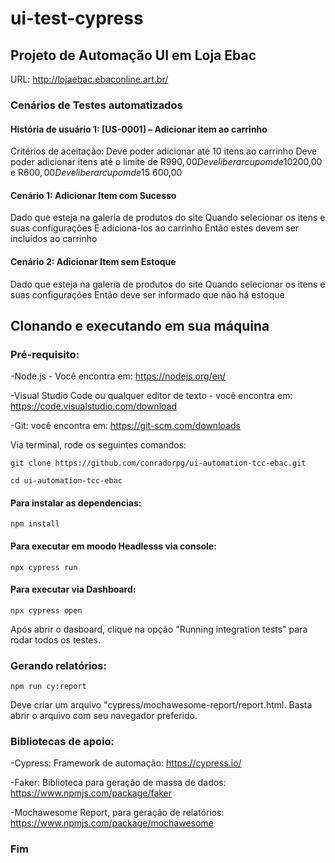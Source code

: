 # ui-test-cypress
## Projeto de Automação UI em Loja Ebac

URL: http://lojaebac.ebaconline.art.br/

### Cenários de Testes automatizados

#### História de usuário 1: [US-0001] – Adicionar item ao carrinho 
Critérios de aceitação:
Deve poder adicionar até 10 itens ao carrinho
Deve poder adicionar itens até o limite de R$990,00
Deve liberar cupom de 10% ao usuáro se o carrinho ficar no valor entre R$200,00 e R$600,00
Deve liberar cupom de 15% ao usuário de o valor do carrinho ficar acima de R$ 600,00

#### Cenário 1: Adicionar Item com Sucesso
Dado que esteja na galeria de produtos do site
Quando selecionar os itens e suas configurações
E adiciona-los ao carrinho
Então estes devem ser incluídos ao carrinho

#### Cenário 2: Adicionar Item sem Estoque
Dado que esteja na galeria de produtos do site
Quando selecionar os itens e suas configurações
Então deve ser informado que não há estoque

## Clonando e executando em sua máquina

### Pré-requisito:

-Node.js - Você encontra em: https://nodejs.org/en/

-Visual Studio Code ou qualquer editor de texto - você encontra em: https://code.visualstudio.com/download

-Git: você encontra em: https://git-scm.com/downloads


Via terminal, rode os seguintes comandos:
```  
git clone https://github.com/conradorpg/ui-automation-tcc-ebac.git
```
```
cd ui-automation-tcc-ebac
```

#### Para instalar as dependencias:
```
npm install 
```

#### Para executar em moodo Headlesss via console:
```
npx cypress run
```

#### Para executar via Dashboard:
```
npx cypress open 
```
Após abrir o dasboard, clique na opção "Running integration tests" para rodar todos os testes.

### Gerando relatórios:

```
npm run cy:report  
```

Deve criar um arquivo "cypress/mochawesome-report/report.html. Basta abrir o arquivo com seu navegador preferido.


### Bibliotecas de apoio:
-Cypress: Framework de automação: https://cypress.io/

-Faker: Biblioteca para geração de massa de dados: https://www.npmjs.com/package/faker

-Mochawesome Report, para geração de relatórios: https://www.npmjs.com/package/mochawesome 

### Fim
